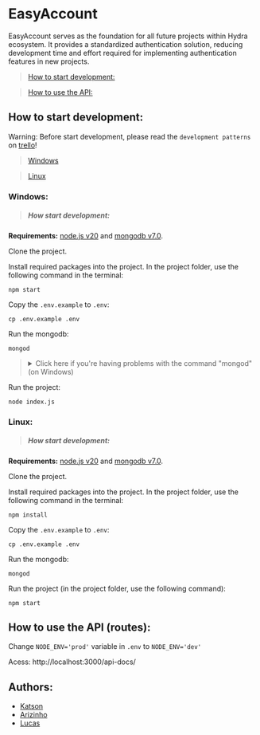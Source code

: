 # EasyAccount

EasyAccount serves as the foundation for all future projects within Hydra ecosystem. It provides a standardized authentication solution, reducing development time and effort required for implementing authentication features in new projects.

> [How to start development:](#dev)

> [How to use the API:](#routes)

<a name="dev"></a>
## How to start development:

Warning: Before start development, please read the `development patterns` on [trello](https://trello.com/b/R1QyP0ea/hydra)!

> [Windows](#windows)

> [Linux](#linux)


<a name="windows"></a>
### Windows:
> ##### How start development:
**Requirements:**
[node.js v20](https://nodejs.org/en/download/) and [mongodb v7.0](https://fastdl.mongodb.org/windows/mongodb-windows-x86_64-7.0.5-signed.msi).

Clone the project.

Install required packages into the project. In the project folder, use the following command in the terminal:

  ```
npm start
  ```

Copy the `.env.example` to `.env`:
  ```
cp .env.example .env
  ```

Run the mongodb:

  ```
mongod
  ```
<blockquote> 
<details>
  <summary> Click here if you're having problems with the command "mongod" (on Windows)</summary>
  <blockquote> 
   
    Reinstall MongoDB as usual and wait until Compass appears. If it doesn't, uninstall and reinstall. 
    Copy the installation path; we'll need it.
    Open a command prompt (cmd.exe) as an administrator.
    Type: cd C:\
    Then: md "\data\db"
    After that: "C:\Program Files\MongoDB\Server\4.2\bin\mongod.exe" --dbpath="c:\data\db"
    Press "CTRL+C" and close cmd.exe.
    Copy the installation path up to the "bin" folder, for example: C:\Program Files\MongoDB\Server\YOUR_MONGODB_VERSION\bin
    Go to system properties and add to the system environment variables (search on Google) in "PATH":
    Double-click on PATH in "System Environment Variables".
    Click on "New"
    Paste the copied path and click OK.
 </blockquote>
</details>
</blockquote>

Run the project:

  ```
node index.js
  ```

<a name="linux"></a>
### Linux:
> #####  How start development:
**Requirements:**  [node.js v20](https://nodejs.org/en/download/) and [mongodb v7.0](https://www.mongodb.com/try/download/community).

Clone the project.

Install required packages into the project. In the project folder, use the following command in the terminal:

  ```
npm install
  ```

Copy the `.env.example` to `.env`:
  ```
cp .env.example .env
  ```

Run the mongodb:

  ```
mongod
  ```

Run the project (in the project folder, use the following command):

  ```
npm start
  ```

<a name="routes"></a>
## How to use the API (routes):

Change `NODE_ENV='prod'` variable in `.env` to  `NODE_ENV='dev'`

Acess: http://localhost:3000/api-docs/


## Authors:
- [Katson](https://github.com/katson1)
- [Arizinho](https://github.com/arimateia98)
- [Lucas](https://github.com/lucasjarrier)

